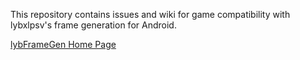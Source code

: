 This repository contains issues and wiki for game compatibility with lybxlpsv's frame generation for Android.

[lybFrameGen Home Page](https://lybxlpsv.com/framegen/)
